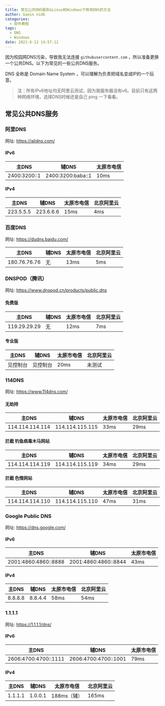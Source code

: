```yaml
---
title: 常见公共DNS服务&Linux和Windows下修改DNS的方法
author: Gaein nidb
categories:
  - 软件教程
tags:
  - DNS
  - Windows
date: 2021-6-12 14:57:12
---
```


因为校园网DNS污染，导致我无法连接 `githubusercontent.com` ，所以准备更换一个公共DNS。以下为常见的一些公共DNS服务。

DNS 全称是 Domain Name System ，可以理解为负责把域名变成IP的一个玩意。

> 注：所有IPv6地址均无阿里云测试，因为我服务器没有v6。目前只有这两种网络环境，选择DNS时候还是自己 ping 一下看看。

## 常见公共DNS服务

### 阿里DNS

网址: https://alidns.com/

#### IPv6

| 主DNS        | 辅DNS             | 太原市电信 |
| ------------ | ----------------- | ---------- |
| 2400:3200::1 | 2400:3200:baba::1 | 10ms       |

#### IPv4

| 主DNS     | 辅DNS     | 太原市电信 | 北京阿里云 |
| --------- | --------- | ---------- | ---------- |
| 223.5.5.5 | 223.6.6.6 | 15ms       | 4ms        |

### 百度DNS

网址: https://dudns.baidu.com/

| 主DNS        | 辅DNS | 太原市电信 | 北京阿里云 |
| ------------ | ----- | ---------- | ---------- |
| 180.76.76.76 | 无    | 13ms       | 5ms        |

### DNSPOD（腾讯）

网址: https://www.dnspod.cn/products/public.dns

#### 免费版

 | 主DNS        | 辅DNS | 太原市电信 | 北京阿里云 |
 | ------------ | ----- | ---------- | ---------- |
 | 119.29.29.29 | 无    | 12ms       | 7ms        |

#### 专业版

 | 主DNS    | 辅DNS    | 太原市电信 | 北京阿里云 |
 | -------- | -------- | ---------- | ---------- |
 | 见控制台 | 见控制台 | 20ms       | 未测试     |

### 114DNS

网址: https://www.114dns.com/

#### 无劫持

| 主DNS           | 辅DNS           | 太原市电信 | 北京阿里云 |
| --------------- | --------------- | ---------- | ---------- |
| 114.114.114.114 | 114.114.115.115 | 33ms       | 29ms       |

#### 拦截 钓鱼病毒木马网站

| 主DNS           | 辅DNS           | 太原市电信 | 北京阿里云 |
| --------------- | --------------- | ---------- | ---------- |
| 114.114.114.119 | 114.114.115.119 | 34ms       | 29ms       |

#### 拦截 色情网站

| 主DNS           | 辅DNS           | 太原市电信 | 北京阿里云 |
| --------------- | --------------- | ---------- | ---------- |
| 114.114.114.110 | 114.114.115.110 | 47ms       | 31ms       |

### Google Public DNS

网址: https://dns.google.com/

#### IPv6

| 主DNS                | 辅DNS                | 太原市电信 |
| -------------------- | -------------------- | ---------- |
| 2001:4860:4860::8888 | 2001:4860:4860::8844 | 43ms       |

#### IPv4

| 主DNS   | 辅DNS   | 太原市电信 | 北京阿里云 |
| ------- | ------- | ---------- | ---------- |
| 8.8.8.8 | 8.8.4.4 | 58ms       | 54ms       |

### 1.1.1.1

网址: https://1.1.1.1/dns/

#### IPv6

| 主DNS                | 辅DNS                | 太原市电信 |
| -------------------- | -------------------- | ---------- |
| 2606:4700:4700::1111 | 2606:4700:4700::1001 | 79ms       |

#### IPv4

| 主DNS   | 辅DNS   | 太原市电信  | 北京阿里云 |
| ------- | ------- | ----------- | ---------- |
| 1.1.1.1 | 1.0.0.1 | 188ms（辅） | 165ms      |

